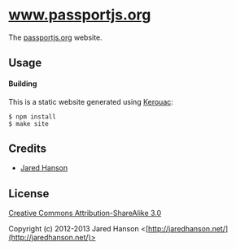 # www.passportjs.org

The [passportjs.org](http://passportjs.org/) website.

## Usage

#### Building

This is a static website generated using [Kerouac](https://github.com/jaredhanson/kerouac):

    $ npm install
    $ make site

## Credits

- [Jared Hanson](http://github.com/jaredhanson)

## License

[Creative Commons Attribution-ShareAlike 3.0](http://creativecommons.org/licenses/by-sa/3.0/)

Copyright (c) 2012-2013 Jared Hanson <[http://jaredhanson.net/](http://jaredhanson.net/)>

